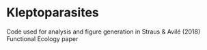 # Kleptoparasites
Code used for analysis and figure generation in Straus &amp; Avilé (2018) Functional Ecology paper
